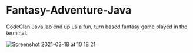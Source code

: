 # Fantasy-Adventure-Java
CodeClan Java lab end up us a fun, turn based fantasy game played in the terminal.




![Screenshot 2021-03-18 at 10 18 21](https://user-images.githubusercontent.com/72009564/111610528-5c38af00-87d3-11eb-83b0-d955dd986ff8.png)
